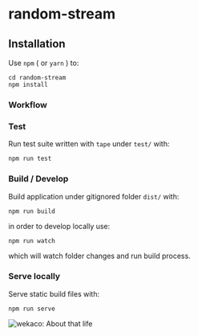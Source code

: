 # random-stream

## Installation
Use `npm` ( or `yarn` ) to:
```
cd random-stream
npm install
```

### Workflow
### Test
Run test suite written with `tape` under `test/` with:
```
npm run test
```

### Build / Develop
Build application under gitignored folder `dist/` with:
```
npm run build
```
in order to develop locally use:
```
npm run watch
```
which will watch folder changes and run build process. 

### Serve locally
Serve static build files with:
```
npm run serve
```

![wekaco: About that life](asset/images/2019-cover.jpg)
